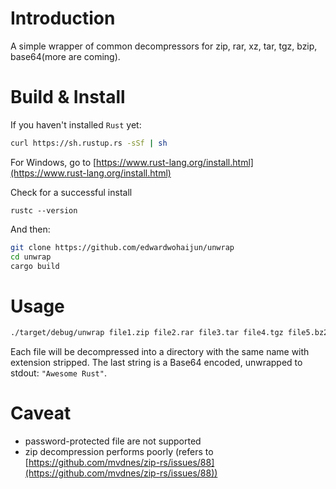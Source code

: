 # Introduction
A simple wrapper of common decompressors for zip, rar, xz, tar, tgz, bzip, base64(more are coming). 

# Build & Install
If you haven't installed `Rust` yet: 
```bash
curl https://sh.rustup.rs -sSf | sh
```

For Windows, go to [https://www.rust-lang.org/install.html](https://www.rust-lang.org/install.html)

Check for a successful install
```bashe
rustc --version 
```
And then:
```bash
git clone https://github.com/edwardwohaijun/unwrap
cd unwrap
cargo build
```
# Usage
```bash
./target/debug/unwrap file1.zip file2.rar file3.tar file4.tgz file5.bz2 file6.rar QXdlc29tZSBSdXN0
```
Each file will be decompressed into a directory with the same name with extension stripped.
The last string is a Base64 encoded, unwrapped to stdout: `"Awesome Rust"`.

# Caveat
* password-protected file are not supported
* zip decompression performs poorly (refers to [https://github.com/mvdnes/zip-rs/issues/88](https://github.com/mvdnes/zip-rs/issues/88))  